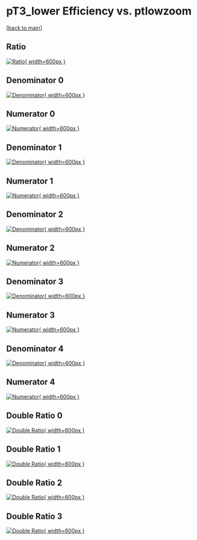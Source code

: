 # pT3_lower Efficiency vs. ptlowzoom

[[back to main](./)]



## Ratio

[![Ratio](../mtv/var/pT3_lower_loweta_321_1_eff_ptlowzoom.png){ width=600px }](../mtv/var/pT3_lower_loweta_321_1_eff_ptlowzoom.pdf)

## Denominator 0

[![Denominator](../mtv/den/pT3_lower_loweta_321_1_eff_ptlowzoom_den0.png){ width=600px }](../mtv/den/pT3_lower_loweta_321_1_eff_ptlowzoom_den0.pdf)

## Numerator 0

[![Numerator](../mtv/num/pT3_lower_loweta_321_1_eff_ptlowzoom_num0.png){ width=600px }](../mtv/num/pT3_lower_loweta_321_1_eff_ptlowzoom_num0.pdf)

## Denominator 1

[![Denominator](../mtv/den/pT3_lower_loweta_321_1_eff_ptlowzoom_den1.png){ width=600px }](../mtv/den/pT3_lower_loweta_321_1_eff_ptlowzoom_den1.pdf)

## Numerator 1

[![Numerator](../mtv/num/pT3_lower_loweta_321_1_eff_ptlowzoom_num1.png){ width=600px }](../mtv/num/pT3_lower_loweta_321_1_eff_ptlowzoom_num1.pdf)

## Denominator 2

[![Denominator](../mtv/den/pT3_lower_loweta_321_1_eff_ptlowzoom_den2.png){ width=600px }](../mtv/den/pT3_lower_loweta_321_1_eff_ptlowzoom_den2.pdf)

## Numerator 2

[![Numerator](../mtv/num/pT3_lower_loweta_321_1_eff_ptlowzoom_num2.png){ width=600px }](../mtv/num/pT3_lower_loweta_321_1_eff_ptlowzoom_num2.pdf)

## Denominator 3

[![Denominator](../mtv/den/pT3_lower_loweta_321_1_eff_ptlowzoom_den3.png){ width=600px }](../mtv/den/pT3_lower_loweta_321_1_eff_ptlowzoom_den3.pdf)

## Numerator 3

[![Numerator](../mtv/num/pT3_lower_loweta_321_1_eff_ptlowzoom_num3.png){ width=600px }](../mtv/num/pT3_lower_loweta_321_1_eff_ptlowzoom_num3.pdf)

## Denominator 4

[![Denominator](../mtv/den/pT3_lower_loweta_321_1_eff_ptlowzoom_den4.png){ width=600px }](../mtv/den/pT3_lower_loweta_321_1_eff_ptlowzoom_den4.pdf)

## Numerator 4

[![Numerator](../mtv/num/pT3_lower_loweta_321_1_eff_ptlowzoom_num4.png){ width=600px }](../mtv/num/pT3_lower_loweta_321_1_eff_ptlowzoom_num4.pdf)

## Double Ratio 0

[![Double Ratio](../mtv/ratio/pT3_lower_loweta_321_1_eff_ptlowzoom_ratio0.png){ width=600px }](../mtv/ratio/pT3_lower_loweta_321_1_eff_ptlowzoom_ratio0.pdf)

## Double Ratio 1

[![Double Ratio](../mtv/ratio/pT3_lower_loweta_321_1_eff_ptlowzoom_ratio1.png){ width=600px }](../mtv/ratio/pT3_lower_loweta_321_1_eff_ptlowzoom_ratio1.pdf)

## Double Ratio 2

[![Double Ratio](../mtv/ratio/pT3_lower_loweta_321_1_eff_ptlowzoom_ratio2.png){ width=600px }](../mtv/ratio/pT3_lower_loweta_321_1_eff_ptlowzoom_ratio2.pdf)

## Double Ratio 3

[![Double Ratio](../mtv/ratio/pT3_lower_loweta_321_1_eff_ptlowzoom_ratio3.png){ width=600px }](../mtv/ratio/pT3_lower_loweta_321_1_eff_ptlowzoom_ratio3.pdf)

